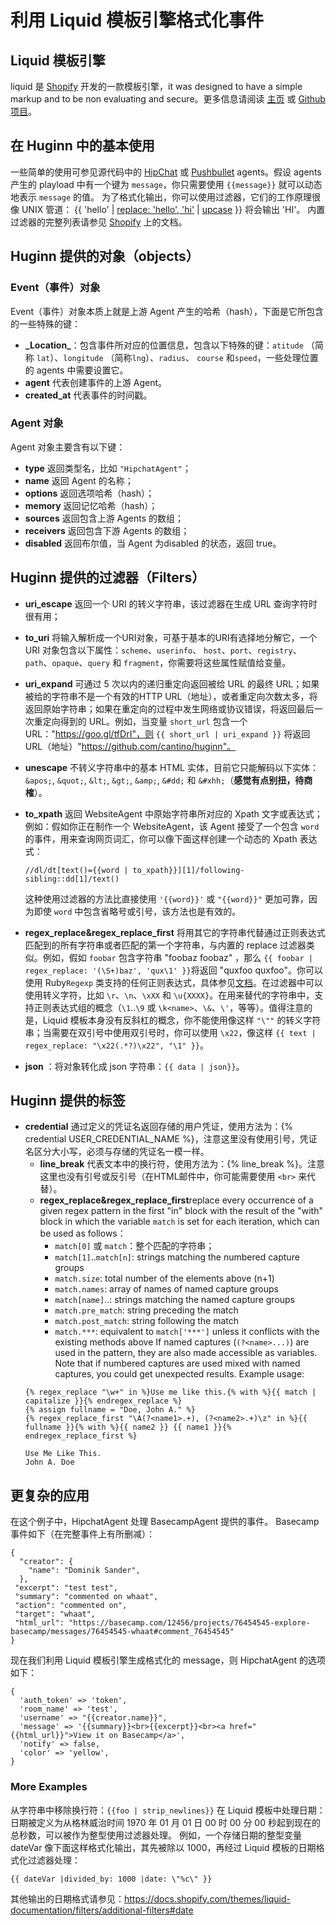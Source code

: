 # 利用 Liquid 模板引擎格式化事件
## Liquid 模板引擎
liquid 是 [Shopify](http://shopify.com/) 开发的一款模板引擎，it was designed to have a simple markup and to be non evaluating and secure。更多信息请阅读 [主页](http://liquidmarkup.org/) 或 [Github项目](https://github.com/Shopify/liquid/)。
## 在 Huginn 中的基本使用
一些简单的使用可参见源代码中的 [HipChat](https://github.com/cantino/huginn/blob/07243cee345060316ff2b27530e20e38e72d7713/app/models/agents/hipchat_agent.rb) 或 [Pushbullet](https://github.com/cantino/huginn/blob/07243cee345060316ff2b27530e20e38e72d7713/app/models/agents/pushbullet_agent.rb) agents。假设 agents 产生的 playload 中有一个键为 `message`，你只需要使用 `{{message}}` 就可以动态地表示 `message` 的值。
为了格式化输出，你可以使用过滤器，它们的工作原理很像 UNIX 管道：
{{ 'hello' | [replace: 'hello', 'hi'](https://docs.shopify.com/themes/liquid-documentation/filters/string-filters#replace) | [upcase](https://docs.shopify.com/themes/liquid-documentation/filters/string-filters#upcase) }} 将会输出 'HI'。
内置过滤器的完整列表请参见 [Shopify](http://docs.shopify.com/themes/liquid-basics/output) 上的文档。
## Huginn 提供的对象（objects）
### Event（事件）对象
Event（事件）对象本质上就是上游 Agent 产生的哈希（hash），下面是它所包含的一些特殊的键：
* **\_Location\_**：包含事件所对应的位置信息，包含以下特殊的键：`atitude` （简称 `lat`）、`longitude` （简称`lng`）、`radius`、 `course` 和`speed`，一些处理位置的 agents 中需要设置它。
* **agent** 代表创建事件的上游 Agent。
* **created_at** 代表事件的时间戳。
### Agent 对象
Agent 对象主要含有以下键：
* **type** 返回类型名，比如 `"HipchatAgent"`；
* **name** 返回 Agent 的名称；
* **options** 返回选项哈希（hash）；
* **memory** 返回记忆哈希（hash）；
* **sources** 返回包含上游 Agents 的数组；
* **receivers** 返回包含下游 Agents 的数组；
* **disabled** 返回布尔值，当 Agent 为disabled 的状态，返回 true。
## Huginn 提供的过滤器（Filters）
* **uri_escape** 返回一个 URI 的转义字符串，该过滤器在生成 URL 查询字符时很有用；
* **to_uri** 将输入解析成一个URI对象，可基于基本的URI有选择地分解它，一个 URI 对象包含以下属性：`scheme`、`userinfo`、 `host`、`port`、`registry`、`path`、`opaque`、`query` 和 `fragment`，你需要将这些属性赋值给变量。
* **uri_expand** 可通过 5 次以内的递归重定向返回被给 URL 的最终 URL；如果被给的字符串不是一个有效的HTTP URL（地址），或者重定向次数太多，将返回原始字符串；如果在重定向的过程中发生网络或协议错误，将返回最后一次重定向得到的 URL。例如，当变量 `short_url`  包含一个 URL："https://goo.gl/tfDrI"，则 `{{ short_url | uri_expand }}` 将返回 URL（地址）"https://github.com/cantino/huginn"。
* **unescape** 不转义字符串中的基本 HTML 实体，目前它只能解码以下实体：`&apos;`, `&quot;`, `&lt;`, `&gt;`, `&amp;`, `&#dd;` 和 `&#xhh;`（**感觉有点别扭，待商榷**）。
* **to_xpath** 返回 WebsiteAgent 中原始字符串所对应的 Xpath 文字或表达式；例如：假如你正在制作一个 WebsiteAgent，该 Agent 接受了一个包含 `word` 的事件，用来查询网页词汇，你可以像下面这样创建一个动态的 Xpath 表达式：
  ```
  //dl/dt[text()={{word | to_xpath}}][1]/following-sibling::dd[1]/text()
  ```
  这种使用过滤器的方法比直接使用 `'{{word}}'` 或 `"{{word}}"` 更加可靠，因为即使 `word` 中包含省略号或引号，该方法也是有效的。

* **regex_replace&regex_replace_first** 将用其它的字符串代替通过正则表达式匹配到的所有字符串或者匹配的第一个字符串，与内置的 replace 过滤器类似。例如，假如 `foobar` 包含字符串 "foobaz foobaz" ，那么 `{{ foobar | regex_replace: '(\S+)baz', 'qux\1' }}`将返回 "quxfoo quxfoo"。你可以使用 Ruby`Regexp`  类支持的任何正则表达式，具体参见[文档](http://ruby-doc.org/core/doc/regexp_rdoc.html)。在过滤器中可以使用转义字符，比如 `\r`、`\n`、`\xXX` 和 `\u{XXXX}`。在用来替代的字符串中，支持正则表达式组的概念（`\1`..`\9` 或 `\k<name>`、`\&`、`\'`，等等）。值得注意的是，Liquid 模板本身没有反斜杠的概念，你不能使用像这样 `"\""` 的转义字符串；当需要在双引号中使用双引号时，你可以使用 `\x22`，像这样 `{{ text | regex_replace: "\x22(.*?)\x22", "\1" }}`。
* **json** ：将对象转化成 json 字符串：`{{ data | json}}`。
## Huginn 提供的标签
* **credential** 通过定义的凭证名返回存储的用户凭证，使用方法为：{% credential USER_CREDENTIAL_NAME %}，注意这里没有使用引号，凭证名区分大小写，必须与存储的凭证名一模一样。
  * **line_break** 代表文本中的换行符，使用方法为：{% line_break %}。注意这里也没有引号或反引号（在HTML邮件中，你可能需要使用 `<br>` 来代替）。
  * **regex_replace&regex_replace_first**replace every occurrence of a given regex pattern in the first "in" block with the result of the "with" block in which the variable `match` is set for each iteration, which can be used as follows：
    * `match[0]` 或 `match`：整个匹配的字符串；
    * `match[1]`..`match[n]`: strings matching the numbered capture groups
    * `match.size`: total number of the elements above (n+1)
    * `match.names`: array of names of named capture groups
    * `match[name]`..: strings matching the named capture groups
    * `match.pre_match`: string preceding the match
    * `match.post_match`: string following the match
    * `match.***`: equivalent to `match['***']` unless it conflicts with the existing methods above
      If named captures (`(?<name>...)`) are used in the pattern, they are also made accessible as variables.  Note that if numbered captures are used mixed with named captures, you could get unexpected results.
      Example usage:
  ```
  {% regex_replace "\w+" in %}Use me like this.{% with %}{{ match | capitalize }}{% endregex_replace %}
  {% assign fullname = "Doe, John A." %}
  {% regex_replace_first "\A(?<name1>.+), (?<name2>.+)\z" in %}{{ fullname }}{% with %}{{ name2 }} {{ name1 }}{% endregex_replace_first %}

  Use Me Like This.
  John A. Doe
  ```
## 更复杂的应用
在这个例子中，HipchatAgent 处理 BasecampAgent 提供的事件。
Basecamp 事件如下（在完整事件上有所删减）：
```
{
  "creator": {
    "name": "Dominik Sander",
  },
 "excerpt": "test test",
 "summary": "commented on whaat",
 "action": "commented on",
 "target": "whaat",
 "html_url": "https://basecamp.com/12456/projects/76454545-explore-basecamp/messages/76454545-whaat#comment_76454545"
}
```
现在我们利用 Liquid 模板引擎生成格式化的 message，则 HipchatAgent 的选项如下：
```
{
  'auth_token' => 'token',
  'room_name' => 'test',
  'username' => "{{creator.name}}",
  'message' => '{{summary}}<br>{{excerpt}}<br><a href="{{html_url}}">View it on Basecamp</a>',
  'notify' => false,
  'color' => 'yellow',
}
```
### More Examples
从字符串中移除换行符：`{{foo | strip_newlines}}`
在 Liquid 模板中处理日期：日期被定义为从格林威治时间 1970 年 01 月 01 日 00 时 00 分 00 秒起到现在的总秒数，可以被作为整型使用过滤器处理。
例如，一个存储日期的整型变量 dateVar 像下面这样格式化输出，其先被除以 1000，再经过 Liquid 模板的日期格式化过滤器处理：
```
{{ dateVar |divided_by: 1000 |date: \"%c\" }}
```
其他输出的日期格式请参见：https://docs.shopify.com/themes/liquid-documentation/filters/additional-filters#date
```

```